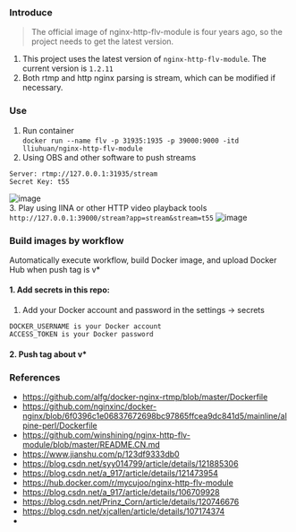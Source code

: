 <!--
 * @Description: 
 * @Author: LLiuHuan
 * @Date: 2022-04-11 16:30:02
 * @LastEditTime: 2024-04-06 15:45:57
 * @LastEditors: LLiuHuan
-->
### Introduce
> The official image of nginx-http-flv-module is four years ago, so the project needs to get the latest version.  

1. This project uses the latest version of `nginx-http-flv-module`. The current version is `1.2.11`  
2. Both rtmp and http nginx parsing is stream, which can be modified if necessary.

### Use
1. Run container  
  `docker run --name flv -p 31935:1935 -p 39000:9000 -itd lliuhuan/nginx-http-flv-module`  
2. Using OBS and other software to push streams  
  ```
  Server: rtmp://127.0.0.1:31935/stream
  Secret Key: t55
  ```  
  ![image](./static/1.OBS.gif)  
3. Play using IINA or other HTTP video playback tools  
  `http://127.0.0.1:39000/stream?app=stream&stream=t55`
![image](./static/2.IINA.gif)  

### Build images by workflow

Automatically execute workflow, build Docker image, and upload Docker Hub when push tag is v*

#### 1. Add secrets in this repo:

  1. Add your Docker account and password in the settings -> secrets
  ```
  DOCKER_USERNAME is your Docker account
  ACCESS_TOKEN is your Docker password
  ```
  

#### 2. Push tag about v*

### References
- https://github.com/alfg/docker-nginx-rtmp/blob/master/Dockerfile
- https://github.com/nginxinc/docker-nginx/blob/6f0396c1e06837672698bc97865ffcea9dc841d5/mainline/alpine-perl/Dockerfile
- https://github.com/winshining/nginx-http-flv-module/blob/master/README.CN.md
- https://www.jianshu.com/p/123df9333db0
- https://blog.csdn.net/syy014799/article/details/121885306
- https://blog.csdn.net/a_917/article/details/121473954
- https://hub.docker.com/r/mycujoo/nginx-http-flv-module
- https://blog.csdn.net/a_917/article/details/106709928
- https://blog.csdn.net/Prinz_Corn/article/details/120746676
- https://blog.csdn.net/xjcallen/article/details/107174374
- 
